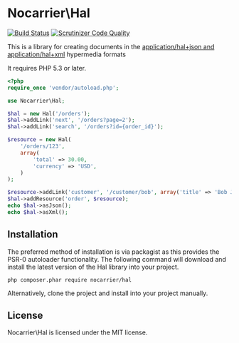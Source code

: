 Nocarrier\Hal
=============

[![Build Status](https://secure.travis-ci.org/blongden/hal.png)](http://travis-ci.org/blongden/hal)
[![Scrutinizer Code Quality](https://scrutinizer-ci.com/g/blongden/hal/badges/quality-score.png?s=7979c06ed24c45ae5f6d762ad43dec9375306b11)](https://scrutinizer-ci.com/g/blongden/hal/)

This is a library for creating documents in the [application/hal+json and application/hal+xml][1] hypermedia formats

It requires PHP 5.3 or later.

```php
<?php
require_once 'vendor/autoload.php';

use Nocarrier\Hal;

$hal = new Hal('/orders');
$hal->addLink('next', '/orders?page=2');
$hal->addLink('search', '/orders?id={order_id}');

$resource = new Hal(
    '/orders/123',
    array(
        'total' => 30.00,
        'currency' => 'USD',
    )
);

$resource->addLink('customer', '/customer/bob', array('title' => 'Bob Jones <bob@jones.com>'));
$hal->addResource('order', $resource);
echo $hal->asJson();
echo $hal->asXml();
```

## Installation

The preferred method of installation is via packagist as this provides the PSR-0 autoloader functionality. The
following command will download and install the latest version of the Hal library into your project.

```
php composer.phar require nocarrier/hal
```

Alternatively, clone the project and install into your project manually.

## License

Nocarrier\Hal is licensed under the MIT license.

[1]: http://tools.ietf.org/html/draft-kelly-json-hal-05
